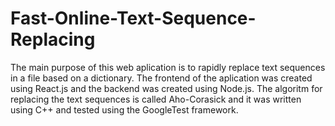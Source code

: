 # Fast-Online-Text-Sequence-Replacing

The main purpose of this web aplication is to rapidly replace text sequences in a file based on a dictionary. 
The frontend of the aplication was created using React.js and the backend was created using Node.js.
The algoritm for replacing the text sequences is called Aho-Corasick and it was written using C++ and tested using the GoogleTest framework.
